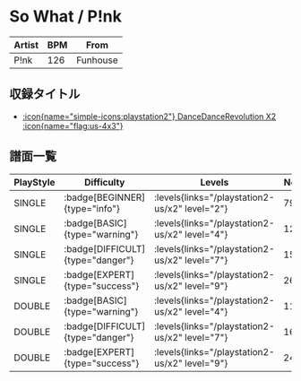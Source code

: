 # So What / P!nk

|Artist|BPM|From|
|------|---|----|
|P!nk|126|Funhouse|

## 収録タイトル

- [:icon{name="simple-icons:playstation2"} DanceDanceRevolution X2 :icon{name="flag:us-4x3"}](/playstation2-us/x2)

## 譜面一覧

|PlayStyle|Difficulty|Levels|Notes|Movie|
|---------|----------|------|-----|-----|
|SINGLE| :badge[BEGINNER]{type="info"}| :levels{links="/playstation2-us/x2" level="2"}|79/0||
|SINGLE| :badge[BASIC]{type="warning"}| :levels{links="/playstation2-us/x2" level="4"}|125/0||
|SINGLE| :badge[DIFFICULT]{type="danger"}| :levels{links="/playstation2-us/x2" level="7"}|155/0||
|SINGLE| :badge[EXPERT]{type="success"}| :levels{links="/playstation2-us/x2" level="9"}|263/0||
|DOUBLE| :badge[BASIC]{type="warning"}| :levels{links="/playstation2-us/x2" level="4"}|119/0||
|DOUBLE| :badge[DIFFICULT]{type="danger"}| :levels{links="/playstation2-us/x2" level="7"}|163/0||
|DOUBLE| :badge[EXPERT]{type="success"}| :levels{links="/playstation2-us/x2" level="9"}|240/0||
